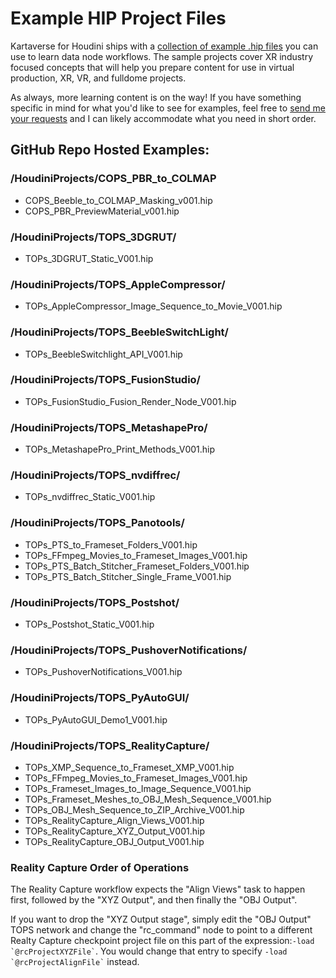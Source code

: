 # Example HIP Project Files

Kartaverse for Houdini ships with a [collection of example .hip files](https://github.com/Kartaverse/Kartaverse-for-Houdini/tree/master/HoudiniProjects) you can use to learn data node workflows. The sample projects cover XR industry focused concepts that will help you prepare content for use in virtual production, XR, VR, and fulldome projects.

As always, more learning content is on the way! If you have something specific in mind for what you'd like to see for examples, feel free to [send me your requests](mailto:andrew@andrewhazelden.com) and I can likely accommodate what you need in short order.

## GitHub Repo Hosted Examples:

### /HoudiniProjects/COPS_PBR_to_COLMAP

- COPS_Beeble_to_COLMAP_Masking_v001.hip
- COPS_PBR_PreviewMaterial_v001.hip

### /HoudiniProjects/TOPS_3DGRUT/

- TOPs_3DGRUT_Static_V001.hip

### /HoudiniProjects/TOPS_AppleCompressor/

- TOPs_AppleCompressor_Image_Sequence_to_Movie_V001.hip

### /HoudiniProjects/TOPS_BeebleSwitchLight/

- TOPs_BeebleSwitchlight_API_V001.hip

### /HoudiniProjects/TOPS_FusionStudio/

- TOPs_FusionStudio_Fusion_Render_Node_V001.hip

### /HoudiniProjects/TOPS_MetashapePro/

- TOPs_MetashapePro_Print_Methods_V001.hip

### /HoudiniProjects/TOPS_nvdiffrec/

- TOPs_nvdiffrec_Static_V001.hip

### /HoudiniProjects/TOPS_Panotools/

- TOPs_PTS_to_Frameset_Folders_V001.hip
- TOPs_FFmpeg_Movies_to_Frameset_Images_V001.hip
- TOPs_PTS_Batch_Stitcher_Frameset_Folders_V001.hip
- TOPs_PTS_Batch_Stitcher_Single_Frame_V001.hip

### /HoudiniProjects/TOPS_Postshot/

- TOPs_Postshot_Static_V001.hip

### /HoudiniProjects/TOPS_PushoverNotifications/

- TOPs_PushoverNotifications_V001.hip

### /HoudiniProjects/TOPS_PyAutoGUI/

- TOPs_PyAutoGUI_Demo1_V001.hip

### /HoudiniProjects/TOPS_RealityCapture/

- TOPs_XMP_Sequence_to_Frameset_XMP_V001.hip
- TOPs_FFmpeg_Movies_to_Frameset_Images_V001.hip
- TOPs_Frameset_Images_to_Image_Sequence_V001.hip
- TOPs_Frameset_Meshes_to_OBJ_Mesh_Sequence_V001.hip
- TOPs_OBJ_Mesh_Sequence_to_ZIP_Archive_V001.hip
- TOPs_RealityCapture_Align_Views_V001.hip
- TOPs_RealityCapture_XYZ_Output_V001.hip
- TOPs_RealityCapture_OBJ_Output_V001.hip

### Reality Capture Order of Operations

The Reality Capture workflow expects the "Align Views" task to happen first, followed by the "XYZ Output", and then finally the "OBJ Output". 

If you want to drop the "XYZ Output stage", simply edit the "OBJ Output" TOPS network and change the "rc_command" node to point to a different Realty Capture checkpoint project file on this part of the expression:``` -load `@rcProjectXYZFile` ```. You would change that entry to specify ``` -load  `@rcProjectAlignFile` ``` instead.


